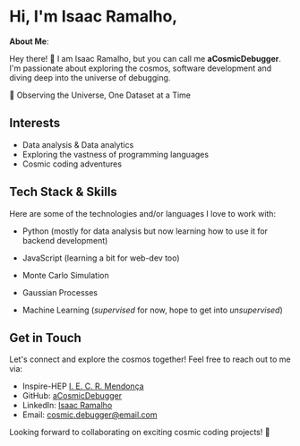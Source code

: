 # Hi, I'm Isaac Ramalho,

 **About Me**:

Hey there! 👋 I am Isaac Ramalho, but you can call me **aCosmicDebugger**.
I'm passionate about exploring the cosmos, software development and
diving deep into the universe of debugging.

🔭 Observing the Universe, One Dataset at a Time



## Interests

- Data analysis & Data analytics
- Exploring the vastness of programming languages
- Cosmic coding adventures


## Tech Stack &  Skills

Here are some of the technologies and/or languages I love to work with:

- Python  (mostly for data analysis but now learning how to use it for backend development)

- JavaScript (learning a bit for web-dev too)

- Monte Carlo Simulation

- Gaussian Processes

- Machine Learning (_supervised_ for now, hope to get into _unsupervised_)


## Get in Touch

Let's connect and explore the cosmos together! Feel free to reach out to me via:

- Inspire-HEP [I. E. C. R. Mendonça](https://inspirehep.net/authors/2606410)
- GitHub: [aCosmicDebugger](https://github.com/aCosmicDebugger)
- LinkedIn: [Isaac Ramalho](https://www.linkedin.com/in/isaac-ramalho/)
- Email: [cosmic.debugger@email.com](mailto:acosmicdebugger@gmail.com)

Looking forward to collaborating on exciting cosmic coding projects! 🚀
